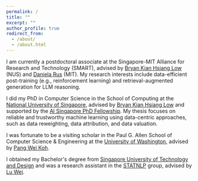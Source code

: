 ```yaml
---
permalink: /
title: ""
excerpt: ""
author_profile: true
redirect_from: 
  - /about/
  - /about.html
---
```


I am currently a postdoctoral associate at the Singapore-MIT Alliance for Research and Technology (SMART), advised by [Bryan Kian Hsiang Low](https://www.comp.nus.edu.sg/~lowkh/index.html) (NUS) and [Daniela Rus](https://www.csail.mit.edu/person/daniela-rus) (MIT). My research interests include data-efficient post-training (e.g., reinforcement learning) and retrieval-augmented generation for LLM reasoning. 

I did my PhD in Computer Science in the School of Computing at the [National University of Singapore](https://www.comp.nus.edu.sg/), advised by [Bryan Kian Hsiang Low](https://www.comp.nus.edu.sg/~lowkh/index.html) and supported by the [AI Singapore PhD Fellowship](https://aisingapore.org/research/phd-fellowship-programme/). 
My thesis focuses on reliable and trustworthy machine learning using data-centric approaches, such as data reweighting, data attribution, and data valuation. 

I was fortunate to be a visiting scholar in the Paul G. Allen School of Computer Science & Engineering at the [University of Washington](https://www.cs.washington.edu/), advised by [Pang Wei Koh](https://koh.pw/).

I obtained my Bachelor's degree from [Singapore University of Technology and Design](https://istd.sutd.edu.sg/) and was a research assistant in the [STATNLP](https://statnlp-research.github.io/) group, advised by [Lu Wei](https://istd.sutd.edu.sg/people/faculty/lu-wei/). 